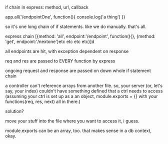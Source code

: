if chain in express:
method, url, callback


app.all('/endpointOne', function(){
	console.log('a thing')
})

so it's one long chain of if statements. like we do manually. that's all.

express chain [{method: 'all', endpoint:'/endpoint', function(){}, {method: 'get', endpoint:'/nextone'}etc etc etc etc}]d

all endpoints are hit, with exception dependent on response

req and res are passed to EVERY function by express

ongoing request and response are passed on down whole if statement chain



a controller can't reference arrays from another file. so, your server (or, let's say, your index) couldn't have something defined that a ctrl needs to access (assuming your ctrl is set up as a an object, module.exports = {} with your functions(req, res, next) all in there.)

solution?

move your stuff into the file where you want to access it, i guess.

module.exports can be an array, too. that makes sense in a db context, okay.

